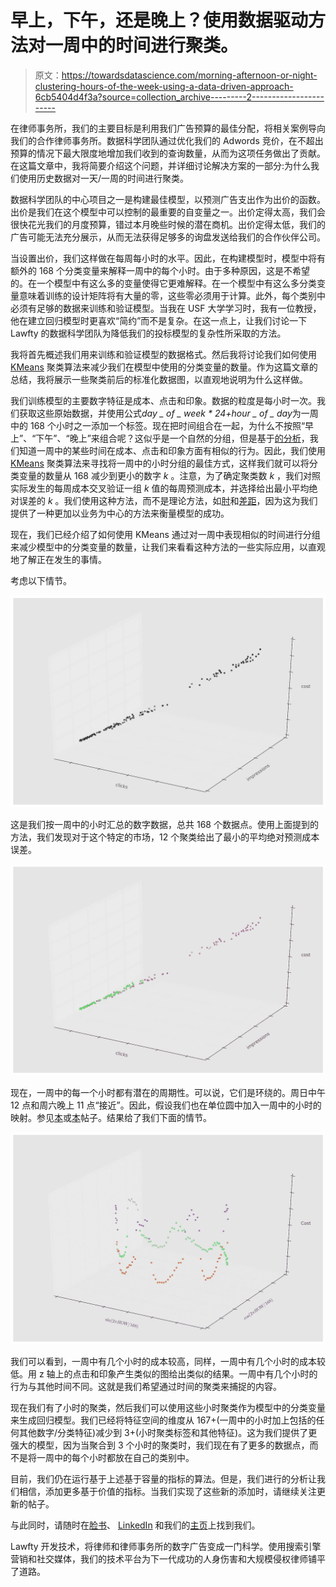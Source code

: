 # 早上，下午，还是晚上？使用数据驱动方法对一周中的时间进行聚类。

> 原文：<https://towardsdatascience.com/morning-afternoon-or-night-clustering-hours-of-the-week-using-a-data-driven-approach-6cb5404d4f3a?source=collection_archive---------2----------------------->

在律师事务所，我们的主要目标是利用我们广告预算的最佳分配，将相关案例导向我们的合作律师事务所。数据科学团队通过优化我们的 Adwords 竞价，在不超出预算的情况下最大限度地增加我们收到的查询数量，从而为这项任务做出了贡献。在这篇文章中，我将简要介绍这个问题，并详细讨论解决方案的一部分:为什么我们使用历史数据对一天/一周的时间进行聚类。

数据科学团队的中心项目之一是构建最佳模型，以预测广告支出作为出价的函数。出价是我们在这个模型中可以控制的最重要的自变量之一。出价定得太高，我们会很快花光我们的月度预算，错过本月晚些时候的潜在商机。出价定得太低，我们的广告可能无法充分展示，从而无法获得足够多的询盘发送给我们的合作伙伴公司。

当设置出价，我们这样做在每周每小时的水平。因此，在构建模型时，模型中将有额外的 168 个分类变量来解释一周中的每个小时。由于多种原因，这是不希望的。在一个模型中有这么多的变量使得它更难解释。在一个模型中有这么多分类变量意味着训练的设计矩阵将有大量的零，这些零必须用于计算。此外，每个类别中必须有足够的数据来训练和验证模型。当我在 USF 大学学习时，我有一位教授，他在建立回归模型时更喜欢“简约”而不是复杂。在这一点上，让我们讨论一下 Lawfty 的数据科学团队为降低我们的投标模型的复杂性所采取的方法。

我将首先概述我们用来训练和验证模型的数据格式。然后我将讨论我们如何使用 [KMeans](https://en.wikipedia.org/wiki/K-means_clustering) 聚类算法来减少我们在模型中使用的分类变量的数量。作为这篇文章的总结，我将展示一些聚类前后的标准化数据图，以直观地说明为什么这样做。

我们训练模型的主要数字特征是成本、点击和印象。数据的粒度是每小时一次。我们获取这些原始数据，并使用公式*day _ of _ week * 24+hour _ of _ day*为一周中的 168 个小时之一添加一个标签。现在把时间组合在一起，为什么不按照“早上”、“下午”、“晚上”来组合呢？这似乎是一个自然的分组，但是基于[的分析](https://en.wikipedia.org/wiki/Exploratory_data_analysis)，我们知道一周中的某些时间在成本、点击和印象方面有相似的行为。因此，我们使用 [KMeans](https://en.wikipedia.org/wiki/K-means_clustering) 聚类算法来寻找将一周中的小时分组的最佳方式，这样我们就可以将分类变量的数量从 168 减少到更小的数字 *k* 。注意，为了确定聚类数 *k* ，我们对照实际发生的每周成本交叉验证一组 *k* 值的每周预测成本，并选择给出最小平均绝对误差的 *k* 。我们使用这种方法，而不是理论方法，如[肘](https://en.wikipedia.org/wiki/Determining_the_number_of_clusters_in_a_data_set)和[差距](https://web.stanford.edu/~hastie/Papers/gap.pdf)，因为这为我们提供了一种更加以业务为中心的方法来衡量模型的成功。

现在，我们已经介绍了如何使用 KMeans 通过对一周中表现相似的时间进行分组来减少模型中的分类变量的数量，让我们来看看这种方法的一些实际应用，以直观地了解正在发生的事情。

考虑以下情节。

![](img/83d40d7711c54f6e41f028363d9cc80d.png)

这是我们按一周中的小时汇总的数字数据，总共 168 个数据点。使用上面提到的方法，我们发现对于这个特定的市场，12 个聚类给出了最小的平均绝对预测成本误差。

![](img/174f072ac105cad2145de7f8ae6ebb6a.png)

现在，一周中的每一个小时都有潜在的周期性。可以说，它们是环绕的。周日中午 12 点和周六晚上 11 点“接近”。因此，假设我们也在单位圆中加入一周中的小时的映射。参见[本](http://datascience.stackexchange.com/questions/8799/boundary-conditions-for-clustering)或[本](http://stats.stackexchange.com/questions/13237/som-clustering-for-nominal-circular-variables)帖子。结果给了我们下面的情节。

![](img/3863ed18ad6f66059a0a31abc7d1033b.png)

我们可以看到，一周中有几个小时的成本较高，同样，一周中有几个小时的成本较低。用 z 轴上的点击和印象产生类似的图给出类似的结果。一周中有几个小时的行为与其他时间不同。这就是我们希望通过时间的聚类来捕捉的内容。

现在我们有了小时的聚类，然后我们可以使用这些小时聚类作为模型中的分类变量来生成回归模型。我们已经将特征空间的维度从 167+(一周中的小时加上包括的任何其他数字/分类特征)减少到 3+(小时聚类标签和其他特征)。这为我们提供了更强大的模型，因为当聚合到 3 个小时的聚类时，我们现在有了更多的数据点，而不是将一周中的每个小时都放在自己的类别中。

目前，我们仍在运行基于上述基于容量的指标的算法。但是，我们进行的分析让我们相信，添加更多基于价值的指标。当我们实现了这些新的添加时，请继续关注更新的帖子。

与此同时，请随时在[脸书](https://www.facebook.com/lawfty/)、 [LinkedIn](https://www.linkedin.com/company-beta/6463891/) 和我们的[主页](https://www.lawfty.com/)上找到我们。

Lawfty 开发技术，将律师和律师事务所的数字广告变成一门科学。使用搜索引擎营销和社交媒体，我们的技术平台为下一代成功的人身伤害和大规模侵权律师铺平了道路。